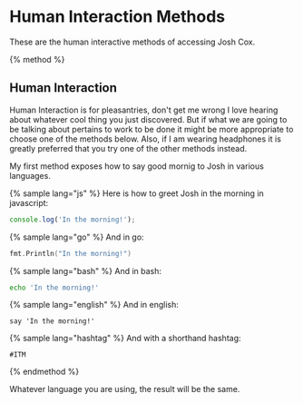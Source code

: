 # Human Interaction Methods

These are the human interactive methods of accessing Josh Cox.

{% method %}
## Human Interaction

Human Interaction is for pleasantries, don't get me wrong I love
hearing about whatever cool thing you just discovered. But if what we are
going to be talking about pertains to work to be done it might be more
appropriate to choose one of the methods below.  Also, if I am wearing
headphones it is greatly preferred that you try one of the other methods
instead.

My first method exposes how to say good mornig to Josh in various languages.

{% sample lang="js" %}
Here is how to greet Josh in the morning in javascript:

```js
console.log('In the morning!');
```

{% sample lang="go" %}
And in go:

```go
fmt.Println("In the morning!")
```

{% sample lang="bash" %}
And in bash:

```bash
echo 'In the morning!'
```

{% sample lang="english" %}
And in english:

```english
say 'In the morning!'
```

{% sample lang="hashtag" %}
And with a shorthand hashtag:

```hashtag
#ITM
```

{% endmethod %}

Whatever language you are using, the result will be the same.
